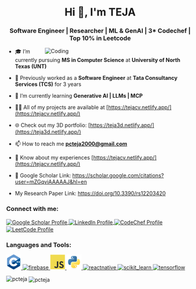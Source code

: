 <h1 align="center">Hi 👋, I'm TEJA</h1>
<h3 align="center">Software Engineer | Researcher | ML & GenAI | 3* Codechef | Top 10% in Leetcode</h3>

<img align = "right" alt = "Coding" width = "400" src = "https://cdn.dribbble.com/users/1292677/screenshots/6139167/avento.gif"/>

- 🎓 I’m currently pursuing **MS in Computer Science** at **University of North Texas (UNT)**

- 💼 Previously worked as a **Software Engineer** at **Tata Consultancy Services (TCS)** for 3 years

- 🌱 I’m currently learning **Generative AI | LLMs | MCP**

- 👨‍💻 All of my projects are available at [https://tejacv.netlify.app/](https://tejacv.netlify.app/)

- 🌐 Check out my 3D portfolio: [https://teja3d.netlify.app/](https://teja3d.netlify.app/)
  
- 📫 How to reach me **pcteja2000@gmail.com**

- 📄 Know about my experiences [https://tejacv.netlify.app/](https://tejacv.netlify.app/)

- 📄 Google Scholar Link: https://scholar.google.com/citations?user=mZGqviAAAAAJ&hl=en

- My Research Paper Link: https://doi.org/10.3390/rs12203420

<h3 align="left">Connect with me:</h3>
<p align="left">
  <!-- Google Scholar -->
  <a href="https://scholar.google.com/citations?user=mZGqviAAAAAJ&hl=en" target="_blank">
    <img align="center" src="https://raw.githubusercontent.com/simple-icons/simple-icons/develop/icons/googlescholar.svg" alt="Google Scholar Profile" height="30" width="40" />
  </a>
  <!-- LinkedIn -->
  <a href="https://www.linkedin.com/in/teja-p-c-589546173/" target="_blank">
    <img align="center" src="https://raw.githubusercontent.com/rahuldkjain/github-profile-readme-generator/master/src/images/icons/Social/linked-in-alt.svg" alt="LinkedIn Profile" height="30" width="40" />
  </a>
  <!-- CodeChef -->
  <a href="https://www.codechef.com/users/pcteja" target="_blank">
    <img align="center" src="https://cdn.jsdelivr.net/npm/simple-icons@3.1.0/icons/codechef.svg" alt="CodeChef Profile" height="30" width="40" />
  </a>
  <!-- LeetCode -->
  <a href="https://leetcode.com/pc2827/" target="_blank">
    <img align="center" src="https://raw.githubusercontent.com/rahuldkjain/github-profile-readme-generator/master/src/images/icons/Social/leet-code.svg" alt="LeetCode Profile" height="30" width="40" />
  </a>
</p>

<h3 align="left">Languages and Tools:</h3>
<p align="left"> <a href="https://www.w3schools.com/cpp/" target="_blank"> <img src="https://raw.githubusercontent.com/devicons/devicon/master/icons/cplusplus/cplusplus-original.svg" alt="cplusplus" width="40" height="40"/> </a> <a href="https://firebase.google.com/" target="_blank"> <img src="https://www.vectorlogo.zone/logos/firebase/firebase-icon.svg" alt="firebase" width="40" height="40"/> </a> <a href="https://developer.mozilla.org/en-US/docs/Web/JavaScript" target="_blank"> <img src="https://raw.githubusercontent.com/devicons/devicon/master/icons/javascript/javascript-original.svg" alt="javascript" width="40" height="40"/> </a> <a href="https://www.python.org" target="_blank"> <img src="https://raw.githubusercontent.com/devicons/devicon/master/icons/python/python-original.svg" alt="python" width="40" height="40"/> </a> <a href="https://reactnative.dev/" target="_blank"> <img src="https://reactnative.dev/img/header_logo.svg" alt="reactnative" width="40" height="40"/> </a> <a href="https://scikit-learn.org/" target="_blank"> <img src="https://upload.wikimedia.org/wikipedia/commons/0/05/Scikit_learn_logo_small.svg" alt="scikit_learn" width="40" height="40"/> </a> <a href="https://www.tensorflow.org" target="_blank"> <img src="https://www.vectorlogo.zone/logos/tensorflow/tensorflow-icon.svg" alt="tensorflow" width="40" height="40"/> </a> </p>

<p><img align="left" src="https://github-readme-stats.vercel.app/api/top-langs?username=pcteja&show_icons=true&locale=en&layout=compact" alt="pcteja" /></p>

<p>&nbsp;<img align="center" src="https://github-readme-stats.vercel.app/api?username=pcteja&show_icons=true&locale=en" alt="pcteja" /></p>
